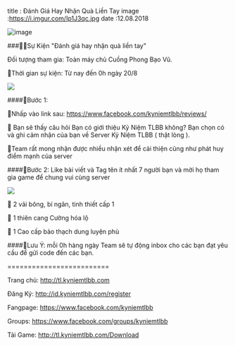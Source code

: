 title : Đánh Giá Hay Nhận Quà Liền Tay
image :https://i.imgur.com/Ip1J3qc.jpg
date  :12.08.2018

![image](https://i.imgur.com/Ip1J3qc.jpg)

###🎁🎁Sự Kiện "Đánh giá hay nhận quà liền tay"

Đối tượng tham gia: Toàn máy chủ Cuồng Phong Bạo Vũ.

💎Thời gian sự kiện: Từ nay đến 0h ngày 20/8

![](https://i.imgur.com/GBVpGKi.png)

####🔶Bước 1:

🔹Nhấp vào link sau: https://www.facebook.com/kyniemtlbb/reviews/

🔹 Bạn sẽ thấy câu hỏi Bạn có giới thiệu Kỷ Niệm TLBB không? Bạn chọn có và ghi cảm nhận của bạn về Server Kỷ Niệm TLBB ( thật lòng ). 

🔹Team rất mong nhận được nhiều nhận xét để cải thiện cũng như phát huy điểm mạnh của server

####🔶Bước 2: Like bài viết và Tag tên ít nhất 7 người bạn và mời họ tham gia game để chung vui cùng server

![](https://i.imgur.com/U0DEf1f.png)

🔹 2 vải bông, bí ngân, tinh thiết cấp 1

🔹 1 thiên cang Cường hóa lộ

🔹 1 Cao cấp bảo thạch dung luyện phù

####💎Lưu Ý: mỗi 0h hàng ngày Team sẽ tự động inbox cho các bạn đạt yêu cầu để gửi code đến các bạn.

=========================

Trang chủ: http://tl.kyniemtlbb.com

Đăng Ký: http://id.kyniemtlbb.com/register

Fangpage: https://www.facebook.com/kyniemtlbb

Groups: https://www.facebook.com/groups/kyniemtlbb

Tải Game: http://tl.kyniemtlbb.com/Download




